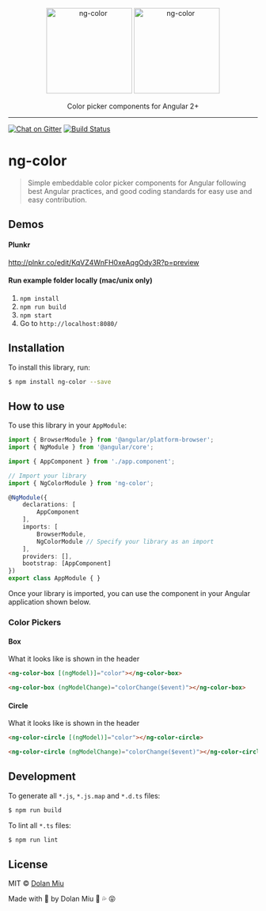 <p align="center">
    <img alt="ng-color" src="http://i.imgur.com/Ccpv8jo.png" height="173">
    <img alt="ng-color" src="https://user-images.githubusercontent.com/2917613/33105163-be204d3e-cf23-11e7-985e-b27b4a4793af.png" height="173">
</p>

<p align="center">
    Color picker components for Angular 2+
</p>

---

[![Chat on Gitter][gitter-image]][gitter-url] 
[![Build Status][travis-image]][travis-url]

# ng-color
> Simple embeddable color picker components for Angular following best Angular practices, and good coding standards for easy use and easy contribution.

## Demos

#### Plunkr

http://plnkr.co/edit/KqVZ4WnFH0xeAqgOdy3R?p=preview

#### Run example folder locally (mac/unix only)

1. `npm install`
2. `npm run build`
3. `npm start`
4. Go to `http://localhost:8080/`

## Installation

To install this library, run:

```bash
$ npm install ng-color --save
```

## How to use

To use this library in your `AppModule`:

```typescript
import { BrowserModule } from '@angular/platform-browser';
import { NgModule } from '@angular/core';

import { AppComponent } from './app.component';

// Import your library
import { NgColorModule } from 'ng-color';

@NgModule({
    declarations: [
        AppComponent
    ],
    imports: [
        BrowserModule,
        NgColorModule // Specify your library as an import
    ],
    providers: [],
    bootstrap: [AppComponent]
})
export class AppModule { }
```
Once your library is imported, you can use the component in your Angular application shown below.

### Color Pickers
#### Box
What it looks like is shown in the header

```html
<ng-color-box [(ngModel)]="color"></ng-color-box>
```

```html
<ng-color-box (ngModelChange)="colorChange($event)"></ng-color-box>
```

#### Circle
What it looks like is shown in the header

```html
<ng-color-circle [(ngModel)]="color"></ng-color-circle>
```

```html
<ng-color-circle (ngModelChange)="colorChange($event)"></ng-color-circle>
```

## Development

To generate all `*.js`, `*.js.map` and `*.d.ts` files:

```bash
$ npm run build
```

To lint all `*.ts` files:

```bash
$ npm run lint
```

## License

MIT © [Dolan Miu](mailto:dolan_miu@hotmail.com)

Made with 💖 by Dolan Miu 🍆 💦 😝

[gitter-image]: https://badges.gitter.im/dolanmiu/ng-color.svg
[gitter-url]: https://gitter.im/ng-color/Lobby

[travis-image]: https://travis-ci.org/dolanmiu/ng-color.svg?branch=master
[travis-url]: https://travis-ci.org/dolanmiu/ng-color
